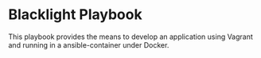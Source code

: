 # Blacklight Playbook

This playbook provides the means to develop an application using Vagrant and running in a ansible-container under Docker.
